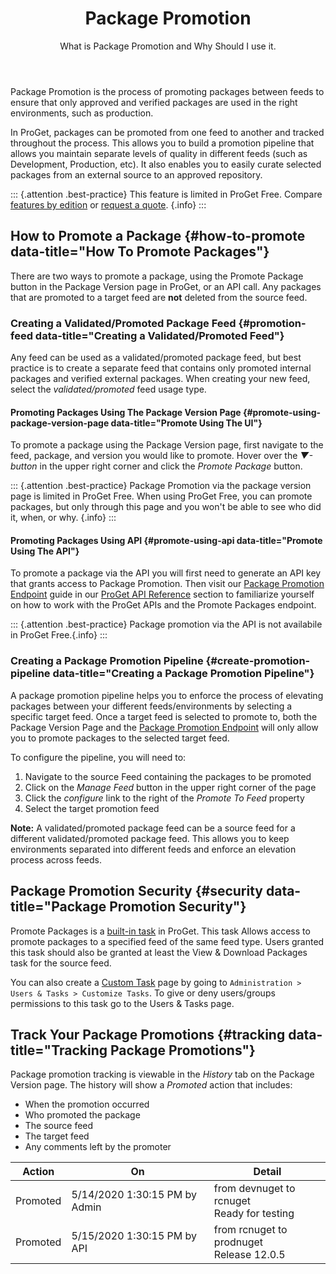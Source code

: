 ﻿---
title: Package Promotion
subtitle:  What is Package Promotion and Why Should I use it.
keywords: package promotion, packages, 3rd party, universal package, deployments
sequence: 300
show-headings-in-nav: true
---

Package Promotion is the process of promoting packages between feeds to ensure that only approved and verified packages are used in the right environments, such as production. 

In ProGet, packages can be promoted from one feed to another and tracked throughout the process. This allows you to build a promotion pipeline that allows you maintain separate levels of quality in different feeds (such as Development, Production, etc). It also enables you to easily curate selected packages from an external source to an approved repository.  


::: {.attention .best-practice}
This feature is limited in ProGet Free. Compare [features by edition](/docs/proget/administration/license) or [request a quote](https://inedo.com/proget/pricing/request-quote). {.info}
:::

## How to Promote a Package {#how-to-promote data-title="How To Promote Packages"}
There are two ways to promote a package, using the Promote Package button in the Package Version page in ProGet, or an API call. Any packages that are promoted to a target feed are __not__ deleted from the source feed.

### Creating a Validated/Promoted Package Feed {#promotion-feed data-title="Creating a Validated/Promoted Feed"}

Any feed can be used as a validated/promoted package feed, but best practice is to create a separate feed that contains only promoted internal packages and verified external packages. When creating your new feed, select the _validated/promoted_ feed usage type.

#### Promoting Packages Using The Package Version Page {#promote-using-package-version-page data-title="Promote Using The UI"}

To promote a package using the Package Version page, first navigate to the feed, package, and version you would like to promote.  Hover over the _▼-button_ in the upper right corner and click the _Promote Package_ button.

::: {.attention .best-practice}
Package Promotion via the package version page is limited in ProGet Free. When using ProGet Free, you can promote packages, but only through this page and you won't be able to see who did it, when, or why. {.info}
:::

#### Promoting Packages Using API {#promote-using-api data-title="Promote Using The API"}

To promote a package via the API you will first need to generate an API key that grants access to Package Promotion. Then visit our [Package Promotion Endpoint](/docs/proget/reference/api/package-promotion) guide in our [ProGet API Reference](/docs/proget/reference/api) section to familiarize yourself on how to work with the ProGet APIs and the Promote Packages endpoint.

::: {.attention .best-practice}
Package promotion via the API is not availabile in ProGet Free.{.info}
:::

### Creating a Package Promotion Pipeline {#create-promotion-pipeline data-title="Creating a Package Promotion Pipeline"}

A package promotion pipeline helps you to enforce the process of elevating packages between your different feeds/environments by selecting a specific target feed. Once a target feed is selected to promote to, both the Package Version Page and the [Package Promotion Endpoint](/docs/proget/reference/api/package-promotion) will only allow you to promote packages to the selected target feed.

To configure the pipeline, you will need to:
1. Navigate to the source Feed containing the packages to be promoted  
2. Click on the _Manage Feed_ button in the upper right corner of the page
3. Click the _configure_ link to the right of the _Promote To Feed_ property
4. Select the target promotion feed

**Note:** A validated/promoted package feed can be a source feed for a different validated/promoted package feed.  This allows you to keep environments separated into different feeds and enforce an elevation process across feeds.

## Package Promotion Security {#security data-title="Package Promotion Security"}

Promote Packages is a [built-in task](/docs/proget/administration/security) in ProGet. This task Allows access to promote packages to a specified feed of the same feed type. Users granted this task should also be granted at least the View & Download Packages task for the source feed. 

You can also create a [Custom Task](/docs/proget/administration/security/creating-tasks) page by going to `Administration > Users & Tasks > Customize Tasks`. To give or deny users/groups permissions to this task go to the Users & Tasks page.

## Track Your Package Promotions {#tracking data-title="Tracking Package Promotions"}

Package promotion tracking is viewable in the _History_ tab on the Package Version page.  The history will show a _Promoted_ action that includes:
- When the promotion occurred
- Who promoted the package
- The source feed
- The target feed
- Any comments left by the promoter

|Action|On|Detail
|-----|-----|------
Promoted|5/14/2020 1:30:15 PM by Admin|from devnuget to rcnuget<br/>Ready for testing
Promoted|5/15/2020 1:30:15 PM by API|from rcnuget to prodnuget<br/>Release 12.0.5


